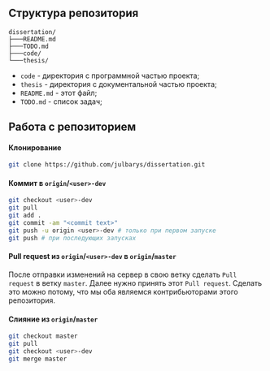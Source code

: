 ## Структура репозитория

```plain
dissertation/
├───README.md
├───TODO.md
├───code/
└───thesis/
```

- `code` - директория с программной частью проекта;
- `thesis` - директория с документальной частью проекта;
- `README.md` - этот файл;
- `TODO.md` - список задач;

## Работа с репозиторием

#### Клонирование

```bash
git clone https://github.com/julbarys/dissertation.git
```

#### Коммит в `origin`/`<user>-dev`

```bash
git checkout <user>-dev
git pull
git add .
git commit -am "<commit text>"
git push -u origin <user>-dev # только при первом запуске
git push # при последующих запусках
```

#### Pull request из `origin`/`<user>-dev` в `origin`/`master`

После отправки изменений на сервер в свою ветку сделать `Pull request` в ветку `master`. Далее нужно принять этот `Pull request`. Сделать это можно потому, что мы оба являемся контрибьюторами этого репозитория.

#### Слияние из `origin`/`master`

```bash
git checkout master
git pull
git checkout <user>-dev
git merge master
```
